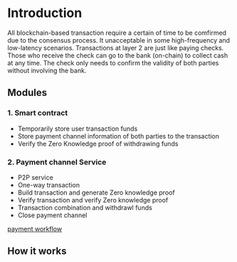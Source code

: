 # Introduction
All blockchain-based transaction require a certain of time to be comfirmed due to the consensus process. It unacceptable in some high-frequency and low-latency scenarios.
Transactions at layer 2 are just like paying checks. Those who receive the check can go to the bank (on-chain) to 
collect cash at any time. The check only needs to confirm the validity of both parties without involving the bank. 

## Modules

### 1. Smart contract

* Temporarily store user transaction funds   
* Store payment channel information of both parties to the transaction
* Verify the Zero Knowledge proof of withdrawing funds

### 2. Payment channel Service
* P2P service
* One-way transaction
* Build transaction and generate Zero knowledge proof
* Verify transaction and verify Zero knowledge proof
* Transaction combination and withdrawl funds
* Close payment channel

[payment workflow]()

## How it works
